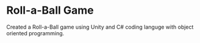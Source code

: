 # Roll-a-Ball Game
Created a Roll-a-Ball game using Unity and C# coding languge with object oriented programming.  
